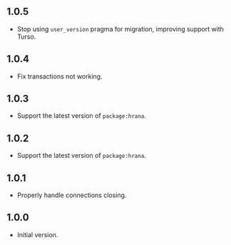 
## 1.0.5

- Stop using `user_version` pragma for migration, improving support with Turso.

## 1.0.4

- Fix transactions not working.

## 1.0.3

- Support the latest version of `package:hrana`.

## 1.0.2

- Support the latest version of `package:hrana`.

## 1.0.1

- Properly handle connections closing.

## 1.0.0

- Initial version.
